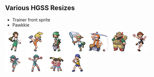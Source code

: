 ## Various HGSS Resizes
- Trainer front sprite
- Pawkkie

![aroma_lady_hgss.png](aroma_lady_hgss.png)
![battle_girl_hgss.png](battle_girl_hgss.png)
![breeder_f_hgss.png](breeder_f_hgss.png)
![bug_catcher_hgss.png](bug_catcher_hgss.png)
![fisher_hgss.png](fisher_hgss.png)
![hiker_hgss.png](hiker_hgss.png)
![lass_hgss.png](lass_hgss.png)
![picnicker_f_hgss.png](picnicker_f_hgss.png)
![picnicker_m_hgss.png](picnicker_m_hgss.png)
![twins_hgss.png](twins_hgss.png)
![youngster_hgss.png](youngster_hgss.png)
